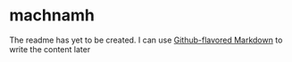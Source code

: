 # machnamh

The readme has yet to be created. I can use
[Github-flavored Markdown](https://guides.github.com/features/mastering-markdown/)
to write the content later
